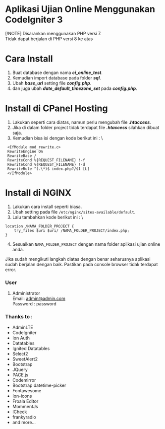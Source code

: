 # Aplikasi Ujian Online Menggunakan CodeIgniter 3

[!NOTE]
Disarankan menggunakan PHP versi 7. \
Tidak dapat berjalan di PHP versi 8 ke atas

# Cara Install

1. Buat database dengan nama **_ci_online_test_**.
2. Kemudian import database pada folder **_sql_**.
3. Ubah **_base_url_** setting file **_config.php_**.
4. dan juga ubah **_date_default_timezone_set_** pada **_config.php_**.<br/>

# Install di CPanel Hosting

1. Lakukan seperti cara diatas, namun perlu mengubah file **_.htaccess_**.
2. Jika di dalam folder project tidak terdapat file **_.htaccess_** silahkan dibuat saja.
3. Kemudian bisa isi dengan kode berikut ini : \

```
 <IfModule mod_rewrite.c>
 RewriteEngine On
 RewriteBase /
 RewriteCond %{REQUEST_FILENAME} !-f
 RewriteCond %{REQUEST_FILENAME} !-d
 RewriteRule ^(.\*)$ index.php?/$1 [L]
 </IfModule>
```

# Install di NGINX

1. Lakukan cara install seperti biasa.
2. Ubah setting pada file `/etc/nginx/sites-available/default`.
3. Lalu tambahkan kode berikut ini : \

```
location /NAMA_FOLDER_PROJECT {
    try_files $uri $uri/ /NAMA_FOLDER_PROJECT/index.php;
}
```

4. Sesuaikan `NAMA_FOLDER_PROJECT` dengan nama folder aplikasi ujian online anda.

Jika sudah mengikuti langkah diatas dengan benar seharusnya aplikasi sudah berjalan dengan baik. Pastikan pada console browser tidak terdapat error.

### User

1. Administrator \
   Email: admin@admin.com \
   Password : password

### Thanks to :

- AdminLTE
- CodeIgniter
- Ion Auth
- Datatables
- Ignited Datatables
- Select2
- SweetAlert2
- Bootstrap
- JQuery
- PACE.js
- Codemirror
- Bootstrap datetime-picker
- Fontawesome
- Ion-icons
- Froala Editor
- MommentJs
- ICheck
- frankyradio
- and more...
